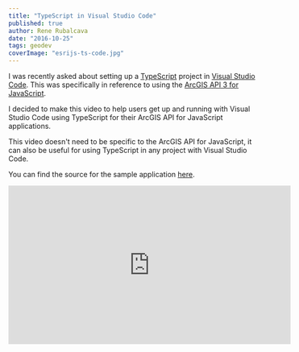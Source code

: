 ```yaml
---
title: "TypeScript in Visual Studio Code"
published: true
author: Rene Rubalcava
date: "2016-10-25"
tags: geodev
coverImage: "esrijs-ts-code.jpg"
---
```


I was recently asked about setting up a [TypeScript](https://www.typescriptlang.org/) project in [Visual Studio Code](https://code.visualstudio.com/). This was specifically in reference to using the [ArcGIS API 3 for JavaScript](https://developers.arcgis.com/javascript/3/).

I decided to make this video to help users get up and running with Visual Studio Code using TypeScript for their ArcGIS API for JavaScript applications.

This video doesn't need to be specific to the ArcGIS API for JavaScript, it can also be useful for using TypeScript in any project with Visual Studio Code.

You can find the source for the sample application [here](https://github.com/odoe/esrijs-ts-demo).

<iframe width="560" height="315" src="https://www.youtube.com/embed/oCgmLaXKSdc" frameborder="0" allowfullscreen></iframe>
